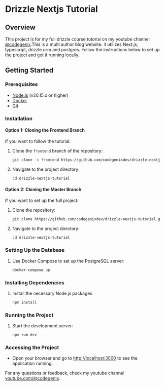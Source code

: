 # Drizzle Nextjs Tutorial

## Overview

This project is for my full drizzle course tutorial on my youtube channel [@codegenix](https://youtube.com/@codegenix).This is a multi author blog website. It utilizes Next.js, typescript, drizzle orm and postgres. Follow the instructions below to set up the project and get it running locally.

## Getting Started

### Prerequisites

- [Node.js](https://nodejs.org/) (v20.15.x or higher)
- [Docker](https://www.docker.com/)
- [Git](https://git-scm.com/)

### Installation

#### Option 1: Cloning the Frontend Branch

If you want to follow the tutorial:

1. Clone the `frontend` branch of the repository:
   ```bash
   git clone -b frontend https://github.com/codegenixdev/drizzle-nextjs-tutorial.git
   ```
2. Navigate to the project directory:
   ```bash
   cd drizzle-nextjs-tutorial
   ```

#### Option 2: Cloning the Master Branch

If you want to set up the full project:

1. Clone the repository:
   ```bash
   git clone https://github.com/codegenixdev/drizzle-nextjs-tutorial.git
   ```
2. Navigate to the project directory:
   ```bash
   cd drizzle-nextjs-tutorial
   ```

### Setting Up the Database

1. Use Docker Compose to set up the PostgreSQL server:
   ```bash
   docker-compose up
   ```

### Installing Dependencies

1. Install the necessary Node.js packages:
   ```bash
   npm install
   ```

### Running the Project

1. Start the development server:
   ```bash
   npm run dev
   ```

### Accessing the Project

- Open your browser and go to [http://localhost:3000](http://localhost:3000) to see the application running.

For any questions or feedback, check my youtube channel [youtube.com/@codegenix](https://youtube.com/@codegenix).
